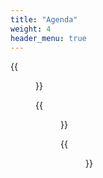 ```yaml
---
title: "Agenda"
weight: 4
header_menu: true
---
```


{{<figure src="images/agenda-sexta.jpeg" width="100%">}}

{{<figure src="images/agenda-sabado.jpeg" width="100%">}}

{{<figure src="images/agenda-domingo.jpeg" width="100%">}}

